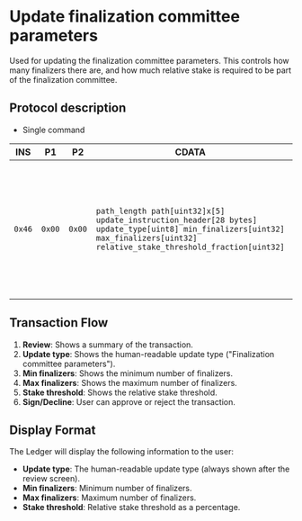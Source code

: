 # Update finalization committee parameters

Used for updating the finalization committee parameters. This controls how many finalizers there are, and how much relative stake is required to be part of the finalization committee.

## Protocol description

* Single command

INS | P1 | P2 | CDATA | Comment |
|----|--------|-----|-------------|----|
| `0x46` | `0x00` | `0x00` | `path_length path[uint32]x[5] update_instruction_header[28 bytes] update_type[uint8] min_finalizers[uint32] max_finalizers[uint32] relative_stake_threshold_fraction[uint32]` | Update type must be 22. The relative stake threshold fraction is considered as a fraction out of 100000. |

## Transaction Flow

1. **Review**: Shows a summary of the transaction.
2. **Update type**: Shows the human-readable update type ("Finalization committee parameters").
3. **Min finalizers**: Shows the minimum number of finalizers.
4. **Max finalizers**: Shows the maximum number of finalizers.
5. **Stake threshold**: Shows the relative stake threshold.
6. **Sign/Decline**: User can approve or reject the transaction.

## Display Format

The Ledger will display the following information to the user:

- **Update type**: The human-readable update type (always shown after the review screen).
- **Min finalizers**: Minimum number of finalizers.
- **Max finalizers**: Maximum number of finalizers.
- **Stake threshold**: Relative stake threshold as a percentage.
